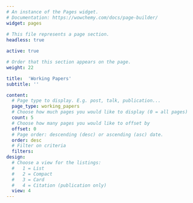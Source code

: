 ```yaml
---
# An instance of the Pages widget.
# Documentation: https://wowchemy.com/docs/page-builder/
widget: pages
 
# This file represents a page section.
headless: true

active: true

# Order that this section appears on the page.
weight: 22

title:  'Working Papers'
subtitle: ''

content:
  # Page type to display. E.g. post, talk, publication...
  page_type: working_papers
  # Choose how much pages you would like to display (0 = all pages)
  count: 5
  # Choose how many pages you would like to offset by
  offset: 0
  # Page order: descending (desc) or ascending (asc) date.
  order: desc
  # Filter on criteria
  filters: 
design:
  # Choose a view for the listings:
  #   1 = List
  #   2 = Compact
  #   3 = Card
  #   4 = Citation (publication only)
  view: 4
---
```


